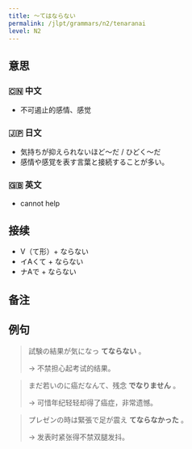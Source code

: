 ```yaml
---
title: 〜てはならない
permalink: /jlpt/grammars/n2/tenaranai
level: N2
---
```


## 意思

### 🇨🇳 中文

- 不可遏止的感情、感觉

### 🇯🇵 日文

- 気持ちが抑えられないほど〜だ / ひどく〜だ
- 感情や感覚を表す言葉と接続することが多い。

### 🇬🇧 英文

- cannot help

## 接续

- V（て形）+ ならない
- イAくて + ならない
- ナAで + ならない

## 备注


## 例句

> 試験の結果が気になっ **てならない** 。
>
> → 不禁担心起考试的结果。

> まだ若いのに癌だなんて、残念 **でなりません** 。
>
> → 可惜年纪轻轻却得了癌症，非常遗憾。

> プレゼンの時は緊張で足が震え **てならなかった** 。
>
> → 发表时紧张得不禁双腿发抖。


